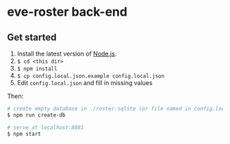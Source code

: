 # eve-roster back-end

## Get started

1. Install the latest version of [Node.js](https://nodejs.org/en/).
2. `$ cd <this dir>`
3. `$ npm install`
4. `$ cp config.local.json.example config.local.json`
5. Edit `config.local.json` and fill in missing values

Then:

``` bash
# create empty database in ./roster.sqlite (or file named in config.local.json)
$ npm run create-db
```

``` bash
# serve at localhost:8081
$ npm start
```
